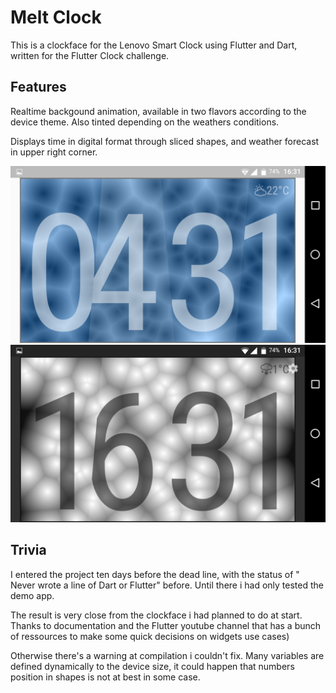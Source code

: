 # Melt Clock

This is a clockface for the Lenovo Smart Clock using Flutter and Dart, written for the Flutter Clock challenge.

## Features

Realtime backgound animation, available in two flavors according to the device theme. Also tinted depending on the weathers conditions.

Displays time in digital format through sliced shapes, and weather forecast in upper right corner.

<img src='Screenshot_20200120-163121.png' width='800'>

<img src='Screenshot_20200120-163204.png' width='800'>

## Trivia

I entered the project ten days before the dead line, with the status of " Never wrote a line of Dart or Flutter" before. Until there i had only tested the demo app.

The result is very close from the clockface i had planned to do at start.
Thanks to documentation and the Flutter youtube channel that has a bunch of ressources to make some quick decisions on widgets use cases)

Otherwise there's a warning at compilation i couldn't fix.
Many variables are defined dynamically to the device size, it could happen that numbers position in shapes is not at best in some case.